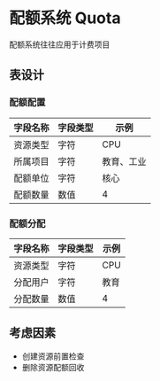 # 配额系统 Quota

配额系统往往应用于计费项目

## 表设计

### 配额配置

字段名称 | 字段类型 | 示例
--- | --- | ---
资源类型 | 字符 | CPU
所属项目 | 字符 | 教育、工业
配额单位 | 字符 | 核心
配额数量 | 数值 | 4

### 配额分配

字段名称 | 字段类型 | 示例
--- | --- | ---
资源类型 | 字符 | CPU
分配用户 | 字符 | 教育
分配数量 | 数值 | 4

## 考虑因素

- 创建资源前置检查
- 删除资源配额回收


